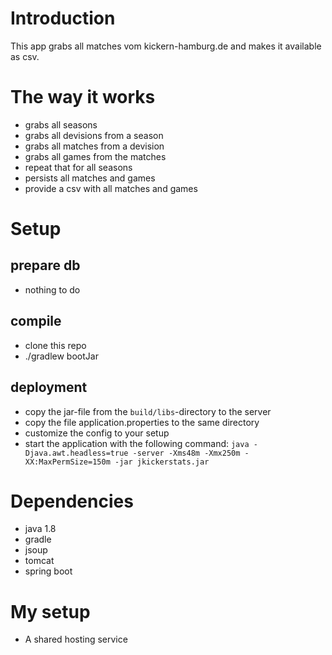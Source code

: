 # Introduction
This app grabs all matches vom kickern-hamburg.de and makes it available as csv.

# The way it works
* grabs all seasons
* grabs all devisions from a season
* grabs all matches from a devision
* grabs all games from the matches
* repeat that for all seasons
* persists all matches and games
* provide a csv with all matches and games

# Setup
## prepare db
* nothing to do

## compile 
* clone this repo
* ./gradlew bootJar

## deployment
* copy the jar-file from the `build/libs`-directory to the server
* copy the file application.properties to the same directory
* customize the config to your setup 
* start the application with the following command: `java -Djava.awt.headless=true -server -Xms48m -Xmx250m -XX:MaxPermSize=150m -jar jkickerstats.jar`

# Dependencies
* java 1.8
* gradle
* jsoup
* tomcat
* spring boot

# My setup
* A shared hosting service
